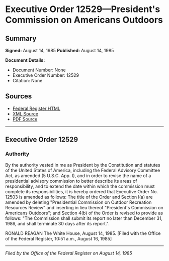 # Executive Order 12529—President's Commission on Americans Outdoors

## Summary

**Signed:** August 14, 1985
**Published:** August 14, 1985

**Document Details:**
- Document Number: None
- Executive Order Number: 12529
- Citation: None

## Sources
- [Federal Register HTML](https://www.presidency.ucsb.edu/documents/executive-order-12529-presidents-commission-americans-outdoors)
- [XML Source](None)
- [PDF Source](None)

---

## Executive Order 12529

### Authority

By the authority vested in me as President by the Constitution and statutes of the United States of America, including the Federal Advisory Committee Act, as amended (5 U.S.C. App. I), and in order to revise the name of a presidential advisory commission to better describe its areas of responsibility, and to extend the date within which the commission must complete its responsibilities, it is hereby ordered that Executive Order No. 12503 is amended as follows:
The title of the Order and Section l(a) are amended by deleting "Presidential Commission on Outdoor Recreation Resources Review" and inserting in lieu thereof "President's Commission on Americans Outdoors"; and
Section 4(b) of the Order is revised to provide as follows:
"The Commission shall submit its report no later than December 31, 1986, and shall terminate 30 days after its report.".

RONALD REAGAN
The White House,
August 14, 1985.
[Filed with the Office of the Federal Register, 10:51 a.m., August 16, 1985]

---

*Filed by the Office of the Federal Register on August 14, 1985*

